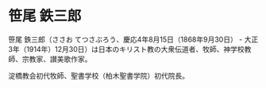 # 笹尾 鉄三郎

笹尾 鉄三郎（ささお てつさぶろう、慶応4年8月15日（1868年9月30日） - 大正3年（1914年）12月30日）は日本のキリスト教の大衆伝道者、牧師、神学校教師、宗教家、讃美歌作家。

淀橋教会初代牧師、聖書学校（柏木聖書学院）初代院長。